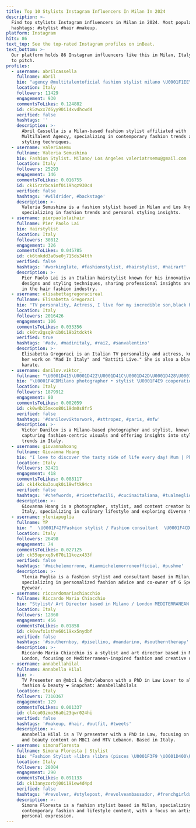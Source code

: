 ```yaml
---
title: Top 10 Stylists Instagram Influencers In Milan In 2024
description: >-
  Find top stylists Instagram influencers in Milan in 2024. Most popular
  hashtags: #stylist #hair #makeup.
platform: Instagram
hits: 86
text_top: See the top-rated Instagram profiles on inBeat.
text_bottom: >-
  Our platform holds 86 Instagram influencers like this in Milan, Italy for you
  to pitch.
profiles:
  - username: abrilcassella
    fullname: Abril
    bio: "agency @multitalentoficial fashion stylist milano \U0001F1EE\U0001F1F9"
    location: Italy
    followers: 11429
    engagement: 930
    commentsToLikes: 0.124882
    id: ck5zwxx7d6yy90i14xvdhcwd4
    verified: false
    hashtags: ''
    description: >-
      Abril Cassella is a Milan-based fashion stylist affiliated with
      MultiTalent Agency, specializing in contemporary fashion trends and
      styling techniques.
  - username: valeriasemu
    fullname: Valeria Semushina
    bio: Fashion Stylist. Milano/ Los Angeles valeriatrsemu@gmail.com
    location: Italy
    followers: 25293
    engagement: 146
    commentsToLikes: 0.016755
    id: ck15rzrbcaimf0i19hqz930c4
    verified: false
    hashtags: '#wildrider, #backstage'
    description: >-
      Valeria Semushina is a fashion stylist based in Milan and Los Angeles,
      specializing in fashion trends and personal styling insights.
  - username: pierpaololaihair
    fullname: Pier Paolo Lai
    bio: Hairstylist
    location: Italy
    followers: 30812
    engagement: 326
    commentsToLikes: 0.045785
    id: ck6tnkdd3a0se0j715ds34tth
    verified: false
    hashtags: '#workinglate, #fashionstylist, #hairstylist, #hairart'
    description: >-
      Pier Paolo Lai is an Italian hairstylist known for his innovative hair
      designs and styling techniques, sharing professional insights and trends
      in the hair fashion industry.
  - username: elisabettagregoracireal
    fullname: Elisabetta Gregoraci
    bio: "TV personality, Actress, I live for my incredible son,black belt in karate,I love chocolate • Lunedì #MadInItaly su #Rai2 #BattitiLive \U0001FAF6\U0001F3FB"
    location: Italy
    followers: 2016426
    engagement: 106
    commentsToLikes: 0.033356
    id: ck0tv2gsq9nib0i19b2tdcktk
    verified: true
    hashtags: '#adv, #madinitaly, #rai2, #sanvalentino'
    description: >-
      Elisabetta Gregoraci is an Italian TV personality and actress, known for
      her work on "Mad In Italy" and "Battiti Live." She is also a black belt in
      karate.
  - username: danilov.viktor_
    fullname: "\U0001D415\U0001D422\U0001D41C\U0001D42D\U0001D428\U0001D42B \U0001D403\U0001D41A\U0001D427\U0001D422\U0001D425\U0001D428\U0001D42F"
    bio: "\U0001F4CDMilano photographer • stylist \U0001F4E9 cooperation.danilovviktor@gmail.com"
    location: Italy
    followers: 1879912
    engagement: 80
    commentsToLikes: 0.002059
    id: ck0w4b15mxoo80i19dm0s8fr5
    verified: false
    hashtags: '#danilovviktorwork, #sttropez, #paris, #mfw'
    description: >-
      Victor Danilov is a Milano-based photographer and stylist, known for
      capturing fashion-centric visuals and offering insights into stylistic
      trends in Italy.
  - username: giovannahoang
    fullname: Giovanna Hoang
    bio: "I love to discover the tasty side of life every day! Mum | Photographer | Stylist | Content creator |\U0001F4CD Milano - Gambolò (PV)"
    location: Italy
    followers: 32421
    engagement: 418
    commentsToLikes: 0.088117
    id: ck14kcku3ouqk0i19wftk94cn
    verified: false
    hashtags: '#chefwords, #ricettefacili, #cucinaitaliana, #tualmeglio'
    description: >-
      Giovanna Hoang is a photographer, stylist, and content creator based in
      Italy, specializing in culinary lifestyle and exploring diverse tastes.
  - username: yleniapuglia
    fullname: YP
    bio: "⠀ \U0001F42FFashion stylist / Fashion consultant ⠀\U0001F4CDMilano ⠀\U0001F48C yleniapuglia@gmail.com ⠀\U0001F576 Co - owner @gspectacles_eyewear"
    location: Italy
    followers: 26498
    engagement: 74
    commentsToLikes: 0.027125
    id: ck55oprxq8v670i11kozx433f
    verified: false
    hashtags: '#michelemorrone, #iammichelemorroneofficial, #pushme'
    description: >-
      Ylenia Puglia is a fashion stylist and consultant based in Milan,
      specializing in personalized fashion advice and co-owner of G Spectacles
      Eyewear.
  - username: riccardomariachiacchio
    fullname: Riccardo Maria Chiacchio
    bio: "Stylist/ Art Director based in Milano / London MEDITERRANEAN \U0001F3F3 Napoli \U0001F30B"
    location: Italy
    followers: 12860
    engagement: 456
    commentsToLikes: 0.01858
    id: ck0vwfx1sthv60i19xx5nydbf
    verified: false
    hashtags: '#southernboy, #pisellino, #mandarino, #southerntherapy'
    description: >-
      Riccardo Maria Chiacchio is a stylist and art director based in Milan and
      London, focusing on Mediterranean-inspired fashion and creative direction.
  - username: annabellahilal
    fullname: Annabella Hilal
    bio: >-
      TV Presenter on @mbc1 & @mtvlebanon with a PhD in Law Lover to all things
      fashion & beauty ❤️ Snapchat: Annabellahilals
    location: Italy
    followers: 7310367
    engagement: 129
    commentsToLikes: 0.001337
    id: cl4co03zmo36a0i23qwr024hi
    verified: false
    hashtags: '#makeup, #hair, #outfit, #tweets'
    description: >-
      Annabella Hilal is a TV presenter with a PhD in Law, focusing on fashion
      and beauty content on MBC1 and MTV Lebanon. Based in Italy.
  - username: simonafloresta
    fullname: Simona Floresta | Stylist
    bio: "Fashion Stylist ☉libra ↑libra ☾pisces \U0001F3F9 \U0001D400\U0001D426\U0001D41A\U0001D427\U0001D42D\U0001D41E \U0001D41D\U0001D41E\U0001D425\U0001D425’\U0001D41A\U0001D42B\U0001D42D\U0001D41E \U0001F4CDMilano \U0001D426\U0001D41A \U0001D41C\U0001D428\U0001D427 \U0001D425\U0001D41A \U0001D42D\U0001D41E\U0001D42C\U0001D42D\U0001D41A \U0001D42C\U0001D42E\U0001D425\U0001D425\U0001D41A \U0001D425\U0001D42E\U0001D427\U0001D41A \U0001F319 @revolve Ambassador \U0001F48C simoflore.sf@gmail.com"
    location: Italy
    followers: 28004
    engagement: 290
    commentsToLikes: 0.091133
    id: ck13anyzorbj00i19iew4d4pd
    verified: false
    hashtags: '#revolver, #stylepost, #revolveambassador, #frenchgirldaily'
    description: >-
      Simona Floresta is a fashion stylist based in Milan, specializing in
      contemporary fashion and lifestyle content, with a focus on artistry and
      personal expression.
---
```


